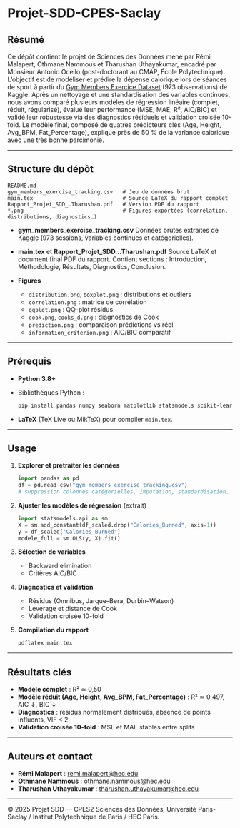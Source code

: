 # Projet-SDD-CPES-Saclay

## Résumé

Ce dépôt contient le projet de Sciences des Données mené par Rémi Malapert, Othmane Nammous et Tharushan Uthayakumar, encadré par Monsieur Antonio Ocello (post-doctorant au CMAP, École Polytechnique). L’objectif est de modéliser et prédire la dépense calorique lors de séances de sport à partir du [Gym Members Exercice Dataset](https://www.kaggle.com/datasets/valakhorasani/gym-members-exercise-dataset) (973 observations) de Kaggle. Après un nettoyage et une standardisation des variables continues, nous avons comparé plusieurs modèles de régression linéaire (complet, réduit, régularisé), évalué leur performance (MSE, MAE, R², AIC/BIC) et validé leur robustesse via des diagnostics résiduels et validation croisée 10-fold. Le modèle final, composé de quatres prédicteurs clés (Age, Height, Avg\_BPM, Fat\_Percentage), explique près de 50 % de la variance calorique avec une très bonne parcimonie.

---

## Structure du dépôt

```
README.md
gym_members_exercise_tracking.csv   # Jeu de données brut
main.tex                            # Source LaTeX du rapport complet
Rapport_Projet_SDD_…Tharushan.pdf   # Version PDF du rapport
*.png                               # Figures exportées (corrélation, distributions, diagnostics…)
```

* **gym\_members\_exercise\_tracking.csv**
  Données brutes extraites de Kaggle (973 sessions, variables continues et catégorielles).

* **main.tex** et **Rapport\_Projet\_SDD…Tharushan.pdf**
  Source LaTeX et document final PDF du rapport. Contient sections : Introduction, Méthodologie, Résultats, Diagnostics, Conclusion.

* **Figures**

  * `distribution.png`, `boxplot.png` : distributions et outliers
  * `correlation.png` : matrice de corrélation
  * `qqplot.png` : QQ-plot résidus
  * `cook.png`, `cooks_d.png` : diagnostics de Cook
  * `prediction.png` : comparaison prédictions vs réel
  * `information_criterion.png` : AIC/BIC comparatif

---

## Prérequis

* **Python 3.8+**
* Bibliothèques Python :

  ```bash
  pip install pandas numpy seaborn matplotlib statsmodels scikit-learn scipy
  ```
* **LaTeX** (TeX Live ou MikTeX) pour compiler `main.tex`.

---

## Usage

1. **Explorer et prétraiter les données**

   ```python
   import pandas as pd
   df = pd.read_csv("gym_members_exercise_tracking.csv")
   # suppression colonnes catégorielles, imputation, standardisation…
   ```

2. **Ajuster les modèles de régression** (extrait)

   ```python
   import statsmodels.api as sm
   X = sm.add_constant(df_scaled.drop("Calories_Burned", axis=1))
   y = df_scaled["Calories_Burned"]
   modele_full = sm.OLS(y, X).fit()
   ```

3. **Sélection de variables**

   * Backward elimination
   * Critères AIC/BIC

4. **Diagnostics et validation**

   * Résidus (Omnibus, Jarque–Bera, Durbin–Watson)
   * Leverage et distance de Cook
   * Validation croisée 10-fold

5. **Compilation du rapport**

   ```bash
   pdflatex main.tex
   ```

---

## Résultats clés

* **Modèle complet** : R² ≃ 0,50
* **Modèle réduit (Age, Height, Avg\_BPM, Fat\_Percentage)** : R² ≃ 0,497, AIC ↓, BIC ↓
* **Diagnostics** : résidus normalement distribués, absence de points influents, VIF < 2
* **Validation croisée 10-fold** : MSE et MAE stables entre splits

---

## Auteurs et contact

* **Rémi Malapert** : remi.malapert@hec.edu
* **Othmane Nammous** : othmane.nammous@hec.edu
* **Tharushan Uthayakumar** : tharushan.uthayakumar@hec.edu 

---

© 2025 Projet SDD — CPES2 Sciences des Données, Université Paris-Saclay / Institut Polytechnique de Paris / HEC Paris.
